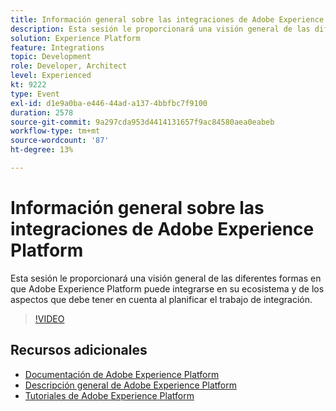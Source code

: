 ```yaml
---
title: Información general sobre las integraciones de Adobe Experience Platform
description: Esta sesión le proporcionará una visión general de las diferentes formas en que Adobe Experience Platform puede integrarse en su ecosistema y de los aspectos que debe tener en cuenta al planificar el trabajo de integración.
solution: Experience Platform
feature: Integrations
topic: Development
role: Developer, Architect
level: Experienced
kt: 9222
type: Event
exl-id: d1e9a0ba-e446-44ad-a137-4bbfbc7f9100
duration: 2578
source-git-commit: 9a297cda953d4414131657f9ac84580aea0eabeb
workflow-type: tm+mt
source-wordcount: '87'
ht-degree: 13%

---
```


# Información general sobre las integraciones de Adobe Experience Platform

Esta sesión le proporcionará una visión general de las diferentes formas en que Adobe Experience Platform puede integrarse en su ecosistema y de los aspectos que debe tener en cuenta al planificar el trabajo de integración.


>[!VIDEO](https://video.tv.adobe.com/v/337715/?quality=12&learn=on&hidetitle=true)

## Recursos adicionales

- [Documentación de Adobe Experience Platform](https://experienceleague.adobe.com/docs/experience-platform.html)
- [Descripción general de Adobe Experience Platform](https://experienceleague.adobe.com/docs/experience-platform/landing/home.html?lang=es)
- [Tutoriales de Adobe Experience Platform](https://experienceleague.adobe.com/docs/platform-learn/tutorials/overview.html?lang=es)
